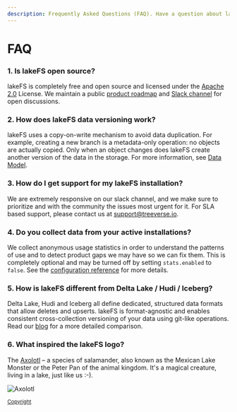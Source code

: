 ```yaml
---
description: Frequently Asked Questions (FAQ). Have a question about lakeFS? Find our what others where asking
---
```


# FAQ

### 1. Is lakeFS open source?

lakeFS is completely free and open source and licensed under the [Apache 2.0](https://www.apache.org/licenses/LICENSE-2.0) License. We maintain a public [product roadmap](understand/roadmap.md) and [Slack channel](https://lakefs.io/slack) for open discussions.

### 2. How does lakeFS data versioning work?

lakeFS uses a copy-on-write mechanism to avoid data duplication. For example, creating a new branch is a metadata-only operation: no objects are actually copied. Only when an object changes does lakeFS create another version of the data in the storage. For more information, see [Data Model](understand/data-model.md).

### 3. How do I get support for my lakeFS installation?

We are extremely responsive on our slack channel, and we make sure to prioritize and with the community the issues most urgent for it. For SLA based support, please contact us at [support@treeverse.io](mailto:support@treeverse.io).

### 4. Do you collect data from your active installations?

We collect anonymous usage statistics in order to understand the patterns of use and to detect product gaps we may have so we can fix them. This is completely optional and may be turned off by setting `stats.enabled` to `false`. See the [configuration reference](reference/configuration.md#reference) for more details.

### 5. How is lakeFS different from Delta Lake / Hudi / Iceberg?

Delta Lake, Hudi and Iceberg all define dedicated, structured data formats that allow deletes and upserts. lakeFS is format-agnostic and enables consistent cross-collection versioning of your data using git-like operations. Read our [blog](https://lakefs.io/hudi-iceberg-and-delta-lake-data-lake-table-formats-compared/) for a more detailed comparison. 

### 6. What inspired the lakeFS logo?

The [Axolotl](https://en.wikipedia.org/wiki/Axolotl) – a species of salamander, also known as the Mexican Lake Monster or the Peter Pan of the animal kingdom. It's a magical creature, living in a lake, just like us :-).

![Axolotl](https://upload.wikimedia.org/wikipedia/commons/f/f6/AxolotlBE.jpg)

<small>[Copyright](https://en.wikipedia.org/wiki/Axolotl#/media/File:AxolotlBE.jpg)</small>

